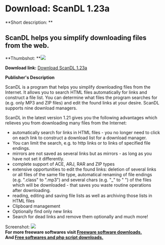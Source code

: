 # Download: ScanDL 1.23a

**Short description: **

## ScanDL helps you simplify downloading files from the web.

  
**Thumbshot: **![](http://www.freewarefiles.com/screenshot/scandl_md.gif)   
  
**Download link:** [Download ScanDL 1.23a](http://freesoftwares.boysofts.com/ScanDL-a_program_1792.html)  
  

**Publisher's Description**  
  

ScanDL is a program that helps you simplify downloading files from the
Internet. It allows you to search HTML files automatically for links and
construct a file list. You can determine what files the program searches for
(e.g. only MP3 and ZIP files) and edit the found links at your desire. ScanDL
supports nine download managers.

ScanDL in the latest version 1.21 gives you the following advantages which
relieves you from downloading many files from the Internet:

  * automatically search for links in HTML files - you no longer need to click on each link to construct a download list for a download manager. 
  * You can limit the search, e.g. to http links or to links of specified file endings. 
  * mirrors are not saved as several links but as mirrors - as long as you have not set it differently. 
  * complete support of ACE, ARJ, RAR and ZIP types 
  * extensive opportunities to edit the found links: deletion of several links or all files of the same file type, automatical renaming of file endings (e.g. ".class" to ".mp3") and several chars (e.g. "_" to " ") of the files which will be downloaded - that saves you waste routine operations after downloading. 
  * reading, editing and saving file lists as well as archiving those lists in HTML files 
  * Clipboard management 
  * Optionally find only new links 
  * Search for dead links and remove them optionally and much more! 

  
  
Screenshot: ![](http://www.freewarefiles.com/screenshot/scandl.gif)  
**For more freeware softwares visit [Freeware software downloads.](http://freesoftwares.boysofts.com/)**   
**And [Free softwares and php script downloads.](http://www.boysofts.com/)**


